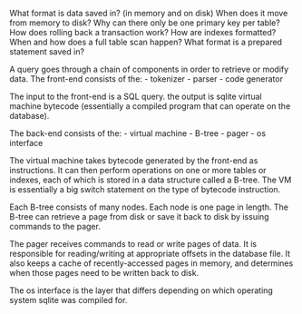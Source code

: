 What format is data saved in? (in memory and on disk)
When does it move from memory to disk?
Why can there only be one primary key per table?
How does rolling back a transaction work?
How are indexes formatted?
When and how does a full table scan happen?
What format is a prepared statement saved in?

A query goes through a chain of components in order to retrieve or modify data. The front-end consists of the:
    - tokenizer
    - parser
    - code generator

The input to the front-end is a SQL query. the output is sqlite virtual machine bytecode (essentially a compiled program that can operate on the database).

The back-end consists of the:
    - virtual machine
    - B-tree
    - pager
    - os interface

The virtual machine takes bytecode generated by the front-end as instructions. It can then perform operations on one or more tables or indexes, each of which is stored in a data structure called a B-tree. The VM is essentially a big switch statement on the type of bytecode instruction.

Each B-tree consists of many nodes. Each node is one page in length. The B-tree can retrieve a page from disk or save it back to disk by issuing commands to the pager.

The pager receives commands to read or write pages of data. It is responsible for reading/writing at appropriate offsets in the database file. It also keeps a cache of recently-accessed pages in memory, and determines when those pages need to be written back to disk.

The os interface is the layer that differs depending on which operating system sqlite was compiled for.